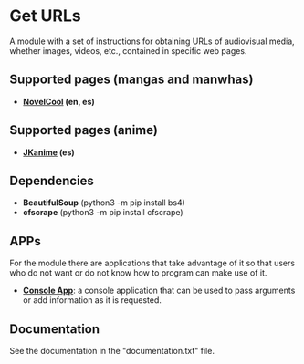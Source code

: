 # Get URLs
A module with a set of instructions for obtaining URLs of audiovisual media, whether images, videos, etc., contained in specific web pages.

## Supported pages (mangas and manwhas)
* **[NovelCool](https://www.novelcool.com) (en, es)**

## Supported pages (anime)
* **[JKanime](https://www.jkanime.net) (es)**

<!-- ### Coming soon -->

## Dependencies
* **BeautifulSoup** (python3 -m pip install bs4)
* **cfscrape** (python3 -m pip install cfscrape)

## APPs
For the module there are applications that take advantage of it so that users who do not want or do not know how to program can make use of it.

* **[Console App](https://www.github.com/FrankC64/GetURLs/tree/Console-App)**: a console application that can be used to pass arguments or add information as it is requested.

## Documentation
See the documentation in the "documentation.txt" file.
